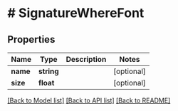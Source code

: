 # # SignatureWhereFont

## Properties

Name | Type | Description | Notes
------------ | ------------- | ------------- | -------------
**name** | **string** |  | [optional] 
**size** | **float** |  | [optional] 

[[Back to Model list]](../../README.md#documentation-for-models) [[Back to API list]](../../README.md#documentation-for-api-endpoints) [[Back to README]](../../README.md)


